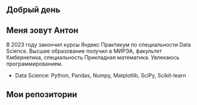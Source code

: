 ## Добрый день

## Меня зовут Антон

В 2023 году закончил курсы Яндекс Практикум по специальности Data Science. Высшее образование получил в МИРЭА, факультет Кмбернетика, специальность Прикладная математика.
Увлекаюсь программированием.

- Data Science:
Python, Pandas, Numpy, Matplotlib, SciPy, Scikit-learn

## Мои репозитории



<!---
abv001mail/abv001mail is a ✨ special ✨ repository because its `README.md` (this file) appears on your GitHub profile.
You can click the Preview link to take a look at your changes.
--->
